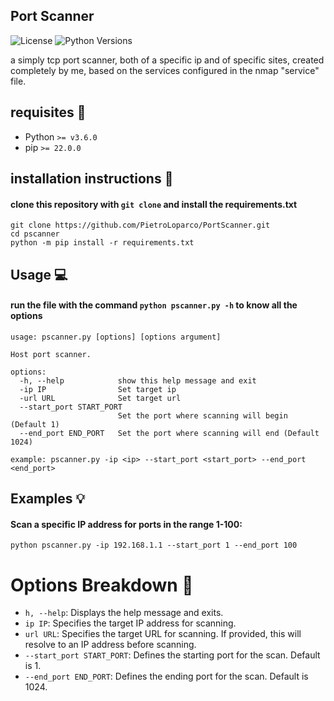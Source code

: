 ## Port Scanner
![License](https://img.shields.io/badge/License-MIT-yellow.svg)
![Python Versions](https://img.shields.io/pypi/pyversions/portscanner)

a simply tcp port scanner, both of a specific ip and of specific sites, created completely by me, based on the services configured in the nmap "service" file.

## requisites 🚨
- Python `>= v3.6.0`
- pip `>= 22.0.0`

## installation instructions 📘
#### clone this repository with `git clone` and install the requirements.txt
```shell
git clone https://github.com/PietroLoparco/PortScanner.git
cd pscanner
python -m pip install -r requirements.txt
```

## Usage 💻
#### run the file with the command `python pscanner.py -h` to know all the options
```shell
usage: pscanner.py [options] [options argument]

Host port scanner.

options:
  -h, --help            show this help message and exit
  -ip IP                Set target ip
  -url URL              Set target url
  --start_port START_PORT
                        Set the port where scanning will begin (Default 1)
  --end_port END_PORT   Set the port where scanning will end (Default 1024)

example: pscanner.py -ip <ip> --start_port <start_port> --end_port <end_port>
```

## Examples 💡
#### Scan a specific IP address for ports in the range 1-100:
```shell
python pscanner.py -ip 192.168.1.1 --start_port 1 --end_port 100
```

# Options Breakdown 📜
- `h, --help`: Displays the help message and exits.
- `ip IP`: Specifies the target IP address for scanning.
- `url URL`: Specifies the target URL for scanning. If provided, this will resolve to an IP address before scanning.
- `--start_port START_PORT`: Defines the starting port for the scan. Default is 1.
- `--end_port END_PORT`: Defines the ending port for the scan. Default is 1024.
